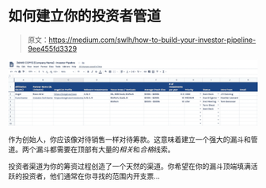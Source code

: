 # 如何建立你的投资者管道

> 原文：<https://medium.com/swlh/how-to-build-your-investor-pipeline-9ee455fd3329>

![](img/a6c86c2fe03553a06c42b4109ad8de85.png)

作为创始人，你应该像对待销售一样对待筹款。这意味着建立一个强大的漏斗和管道。两个漏斗都需要在顶部有大量的*相关*和*合格*线索。

投资者渠道为你的筹资过程创造了一个天然的渠道。你希望在你的漏斗顶端填满活跃的投资者，他们通常在你寻找的范围内开支票…